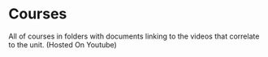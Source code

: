 # Courses
All of courses in folders with documents linking to the videos that correlate to the unit. (Hosted On Youtube)
